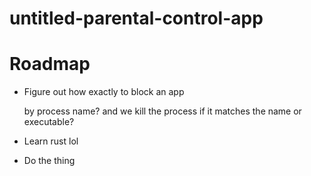 # untitled-parental-control-app

# Roadmap
- Figure out how exactly to block an app

  by process name? and we kill the process if it matches the name or executable?
- Learn rust lol
- Do the thing
